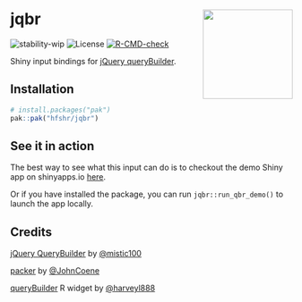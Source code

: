 # jqbr <img src='assets/img/hex-jqbr.png' align="right" height="160" />

![stability-wip](https://img.shields.io/badge/stability-work_in_progress-lightgrey.svg)
![License](https://img.shields.io/badge/license-MIT-green?style=flat-square)
[![R-CMD-check](https://github.com/hfshr/jqbr/workflows/R-CMD-check/badge.svg)](https://github.com/hfshr/jqbr/actions)

Shiny input bindings for [jQuery queryBuilder](https://querybuilder.js.org/index.html).

## Installation

```r
# install.packages("pak")
pak::pak("hfshr/jqbr")

```

## See it in action

The best way to see what this input can do is to checkout the demo Shiny app on shinyapps.io [here](https://harryfish.shinyapps.io/qbr_demo).

Or if you have installed the package, you can run `jqbr::run_qbr_demo()` to launch the app locally.

## Credits

[jQuery QueryBuilder](https://querybuilder.js.org/) by [\@mistic100](https://github.com/mistic100)

[packer](https://github.com/JohnCoene/packer) by [\@JohnCoene](https://github.com/JohnCoene)

[queryBuilder](https://github.com/harveyl888/queryBuilder) R widget by [\@harveyl888](https://github.com/harveyl888)
